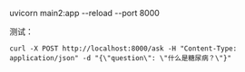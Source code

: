 uvicorn main2:app --reload --port 8000

测试：

```
curl -X POST http://localhost:8000/ask -H "Content-Type: application/json" -d "{\"question\": \"什么是糖尿病？\"}"
```
